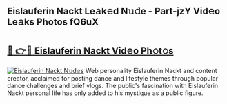 ## Eislauferin Nackt Le𝚊k𝚎d N𝚞𝚍e - Part-jzY Vid𝚎o Le𝚊ks Photos fQ6uX

# <h2><a href="http://fb7z3h.evod.top/?m=Eislauferin+Nackt">🔗 👉🔴 Eislauferin Nackt Vid𝚎o Ph𝚘t𝚘s</a></h2>

[![Eislauferin Nackt N𝚞d𝚎s](https://i.imgur.com/8V9OHl7.gif)](http://fb7z3h.evod.top/?m=Eislauferin+Nackt)
Web personality Eislauferin Nackt and content creator, acclaimed for posting dance and lifestyle themes through popular dance challenges and brief vlogs. The public's fascination with Eislauferin Nackt personal life has only added to his mystique as a public figure. 
